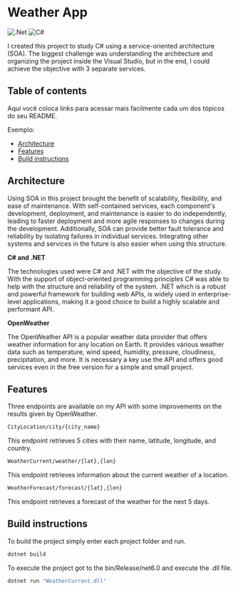 
# Weather App

![.Net](https://img.shields.io/badge/.NET-5C2D91?style=for-the-badge&logo=.net&logoColor=white)
![C#](https://img.shields.io/badge/c%23-%23239120.svg?style=for-the-badge&logo=c-sharp&logoColor=white)

I created this project to study C# using a service-oriented architecture (SOA). The biggest challenge was understanding the architecture and organizing the project inside the Visual Studio, but in the end, I could achieve the objective with 3 separate services.

## Table of contents

Aqui você coloca links para acessar mais facilmente cada um dos tópicos do seu README.

Exemplo:

- [Architecture](#architecture)
- [Features](#features)
- [Build instructions](#build-instructions)

## Architecture

Using SOA in this project brought the benefit of scalability, flexibility, and ease of maintenance. With self-contained services, each component's development, deployment, and maintenance is easier to do independently, leading to faster deployment and more agile responses to changes during the development. Additionally, SOA can provide better fault tolerance and reliability by isolating failures in individual services. Integrating other systems and services in the future is also easier when using this structure.

**C# and .NET**

The technologies used were C# and .NET with the objective of the study. With the support of object-oriented programming principles C# was able to help with the structure and reliability of the system. .NET which is a robust and powerful framework for building web APIs, is widely used in enterprise-level applications, making it a good choice to build a highly scalable and performant API.

**OpenWeather**

The OpenWeather API is a popular weather data provider that offers weather information for any location on Earth. It provides various weather data such as temperature, wind speed, humidity, pressure, cloudiness, precipitation, and more. It is necessary a key use the API and offers good services even in the free version for a simple and small project.

## Features

Three endpoints are available on my API with some improvements on the results given by OpenWeather.

```bash
CityLocation/city/{city_name}
```

This endpoint retrieves 5 cities with their name, latitude, longitude, and country.

```bash
WeatherCurrent/weather/{lat},{lon}
```

This endpoint retrieves information about the current weather of a location.

```bash
WeatherForecast/forecast/{lat},{lon}
```

This endpoint retrieves a forecast of the weather for the next 5 days.

## Build instructions

To build the project simply enter each project folder and run.

```bash
dotnet build
```

To execute the project got to the bin/Release/net6.0 and execute the .dll file.

```bash
dotnet run "WeatherCurrent.dll"
```
